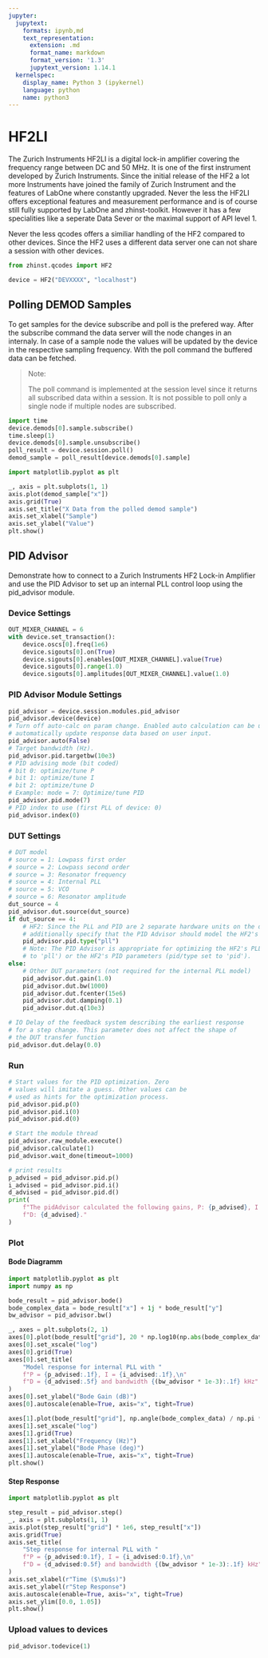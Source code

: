 ```yaml
---
jupyter:
  jupytext:
    formats: ipynb,md
    text_representation:
      extension: .md
      format_name: markdown
      format_version: '1.3'
      jupytext_version: 1.14.1
  kernelspec:
    display_name: Python 3 (ipykernel)
    language: python
    name: python3
---
```


# HF2LI

The Zurich Instruments HF2LI is a digital lock-in amplifier covering the
frequency range between DC and 50 MHz. It is one of the first instrument
developed by Zurich Instruments. Since the initial release of the HF2 a lot more
Instruments have joined the family of Zurich Instrument and the features of
LabOne where constantly upgraded. Never the less the HF2LI offers exceptional
features and measurement performance and is of course still fully supported by
LabOne and zhinst-toolkit. However it has a few specialities like a seperate
Data Sever or the maximal support of API level 1.

Never the less qcodes offers a similiar handling of the HF2 compared to other
devices. Since the HF2 uses a different data server one can not share a session
with other devices.

```python
from zhinst.qcodes import HF2

device = HF2("DEVXXXX", "localhost")
```

## Polling DEMOD Samples

To get samples for the device subscribe and poll is the prefered way.
After the subscribe command the data server will the node changes in an
internaly. In case of a sample node the values will be updated by the device in
the respective sampling frequency. With the poll command the buffered data can
be fetched.

> Note:
>
> The poll command is implemented at the session level since it returns all
> subscribed data within a session. It is not possible to poll only a single
> node if multiple nodes are subscribed.

```python
import time
device.demods[0].sample.subscribe()
time.sleep(1)
device.demods[0].sample.unsubscribe()
poll_result = device.session.poll()
demod_sample = poll_result[device.demods[0].sample]
```

```python
import matplotlib.pyplot as plt

_, axis = plt.subplots(1, 1)
axis.plot(demod_sample["x"])
axis.grid(True)
axis.set_title("X Data from the polled demod sample")
axis.set_xlabel("Sample")
axis.set_ylabel("Value")
plt.show()
```

## PID Advisor

Demonstrate how to connect to a Zurich Instruments HF2 Lock-in Amplifier and use
the PID Advisor to set up an internal PLL control loop using the pid_advisor
module.

### Device Settings

```python
OUT_MIXER_CHANNEL = 6
with device.set_transaction():
    device.oscs[0].freq(1e6)
    device.sigouts[0].on(True)
    device.sigouts[0].enables[OUT_MIXER_CHANNEL].value(True)
    device.sigouts[0].range(1.0)
    device.sigouts[0].amplitudes[OUT_MIXER_CHANNEL].value(1.0)
```

### PID Advisor Module Settings

```python
pid_advisor = device.session.modules.pid_advisor
pid_advisor.device(device)
# Turn off auto-calc on param change. Enabled auto calculation can be used to
# automatically update response data based on user input.
pid_advisor.auto(False)
# Target bandwidth (Hz).
pid_advisor.pid.targetbw(10e3)
# PID advising mode (bit coded)
# bit 0: optimize/tune P
# bit 1: optimize/tune I
# bit 2: optimize/tune D
# Example: mode = 7: Optimize/tune PID
pid_advisor.pid.mode(7)
# PID index to use (first PLL of device: 0)
pid_advisor.index(0)
```

### DUT Settings

```python
# DUT model
# source = 1: Lowpass first order
# source = 2: Lowpass second order
# source = 3: Resonator frequency
# source = 4: Internal PLL
# source = 5: VCO
# source = 6: Resonator amplitude
dut_source = 4
pid_advisor.dut.source(dut_source)
if dut_source == 4:
    # HF2: Since the PLL and PID are 2 separate hardware units on the device, we need to
    # additionally specify that the PID Advisor should model the HF2's PLL.
    pid_advisor.pid.type("pll")
    # Note: The PID Advisor is appropriate for optimizing the HF2's PLL parameters (pid/type set
    # to 'pll') or the HF2's PID parameters (pid/type set to 'pid').
else:
    # Other DUT parameters (not required for the internal PLL model)
    pid_advisor.dut.gain(1.0)
    pid_advisor.dut.bw(1000)
    pid_advisor.dut.fcenter(15e6)
    pid_advisor.dut.damping(0.1)
    pid_advisor.dut.q(10e3)

# IO Delay of the feedback system describing the earliest response
# for a step change. This parameter does not affect the shape of
# the DUT transfer function
pid_advisor.dut.delay(0.0)
```

### Run

```python
# Start values for the PID optimization. Zero
# values will imitate a guess. Other values can be
# used as hints for the optimization process.
pid_advisor.pid.p(0)
pid_advisor.pid.i(0)
pid_advisor.pid.d(0)

# Start the module thread
pid_advisor.raw_module.execute()
pid_advisor.calculate(1)
pid_advisor.wait_done(timeout=1000)

# print results
p_advised = pid_advisor.pid.p()
i_advised = pid_advisor.pid.i()
d_advised = pid_advisor.pid.d()
print(
    f"The pidAdvisor calculated the following gains, P: {p_advised}, I: {i_advised}, "
    f"D: {d_advised}."
)
```

### Plot

#### Bode Diagramm

```python
import matplotlib.pyplot as plt
import numpy as np

bode_result = pid_advisor.bode()
bode_complex_data = bode_result["x"] + 1j * bode_result["y"]
bw_advisor = pid_advisor.bw()

_, axes = plt.subplots(2, 1)
axes[0].plot(bode_result["grid"], 20 * np.log10(np.abs(bode_complex_data)))
axes[0].set_xscale("log")
axes[0].grid(True)
axes[0].set_title(
    "Model response for internal PLL with "
    f"P = {p_advised:.1f}, I = {i_advised:.1f},\n"
    f"D = {d_advised:.5f} and bandwidth {(bw_advisor * 1e-3):.1f} kHz"
)
axes[0].set_ylabel("Bode Gain (dB)")
axes[0].autoscale(enable=True, axis="x", tight=True)

axes[1].plot(bode_result["grid"], np.angle(bode_complex_data) / np.pi * 180)
axes[1].set_xscale("log")
axes[1].grid(True)
axes[1].set_xlabel("Frequency (Hz)")
axes[1].set_ylabel("Bode Phase (deg)")
axes[1].autoscale(enable=True, axis="x", tight=True)
plt.show()
```

#### Step Response

```python
import matplotlib.pyplot as plt

step_result = pid_advisor.step()
_, axis = plt.subplots(1, 1)
axis.plot(step_result["grid"] * 1e6, step_result["x"])
axis.grid(True)
axis.set_title(
    "Step response for internal PLL with "
    f"P = {p_advised:0.1f}, I = {i_advised:0.1f},\n"
    f"D = {d_advised:0.5f} and bandwidth {(bw_advisor * 1e-3):.1f} kHz"
)
axis.set_xlabel(r"Time ($\mu$s)")
axis.set_ylabel(r"Step Response")
axis.autoscale(enable=True, axis="x", tight=True)
axis.set_ylim([0.0, 1.05])
plt.show()
```

### Upload values to devices

```python
pid_advisor.todevice(1)
```
